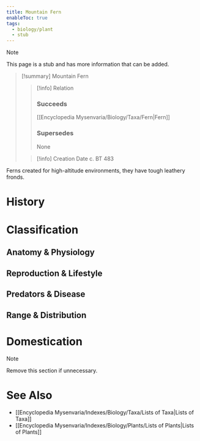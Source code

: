 ```yaml
---
title: Mountain Fern
enableToc: true
tags:
  - biology/plant
  - stub
---
```


> [!note]
> This page is a stub and has more information that can be added.

> [!summary] Mountain Fern
> > [!info] Relation
> > ### Succeeds
> > [[Encyclopedia Mysenvaria/Biology/Taxa/Fern|Fern]]
> > ### Supersedes
> > None
>
> > [!info] Creation Date
> > c. BT 483

Ferns created for high-altitude environments, they have tough leathery fronds.
# History

# Classification
## Anatomy & Physiology

## Reproduction & Lifestyle

## Predators & Disease

## Range & Distribution

# Domestication

> [!note]
> Remove this section if unnecessary.
# See Also
- [[Encyclopedia Mysenvaria/Indexes/Biology/Taxa/Lists of Taxa|Lists of Taxa]]
- [[Encyclopedia Mysenvaria/Indexes/Biology/Plants/Lists of Plants|Lists of Plants]]